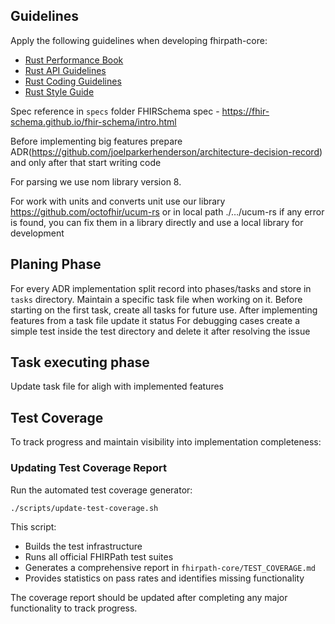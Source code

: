 ## Guidelines

Apply the following guidelines when developing fhirpath-core:
- [Rust Performance Book](https://nnethercote.github.io/perf-book/)
- [Rust API Guidelines](https://rust-lang.github.io/api-guidelines/)
- [Rust Coding Guidelines](https://rust-lang.github.io/rust-clippy/master/index.html)
- [Rust Style Guide](https://rust-lang.github.io/rust-style-guide/)


Spec reference  in `specs` folder
FHIRSchema spec - https://fhir-schema.github.io/fhir-schema/intro.html

Before implementing big features prepare ADR(https://github.com/joelparkerhenderson/architecture-decision-record) and only after that start writing code

For parsing we use nom library version 8.

For work with units and converts unit use our library https://github.com/octofhir/ucum-rs or in local path ./…/ucum-rs if any error is found, you can fix them in a library directly and use a local library for development

## Planing Phase

For every ADR implementation split record into phases/tasks and store in `tasks` directory. Maintain a specific task file when working on it. Before starting on the first task, create all tasks for future use. After implementing features from a task file update it status
For debugging cases create a simple test inside the test directory and delete it after resolving the issue


## Task executing phase
Update task file for aligh with implemented features


## Test Coverage

To track progress and maintain visibility into implementation completeness:

### Updating Test Coverage Report
Run the automated test coverage generator:
```bash
./scripts/update-test-coverage.sh
```

This script:
- Builds the test infrastructure 
- Runs all official FHIRPath test suites
- Generates a comprehensive report in `fhirpath-core/TEST_COVERAGE.md`
- Provides statistics on pass rates and identifies missing functionality

The coverage report should be updated after completing any major functionality to track progress.

